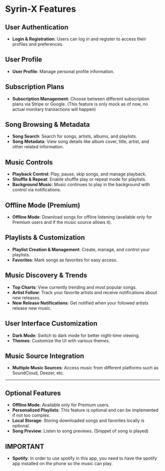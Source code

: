 # Syrin-X Features

## User Authentication
- **Login & Registration**: Users can log in and register to access their profiles and preferences.

## User Profile
- **User Profile**: Manage personal profile information.

## Subscription Plans
- **Subscription Management**: Choose between different subscription plans via Stripe or Google. (This feature is only mock as of now, no actual monitary transactions will happen)

## Song Browsing & Metadata
- **Song Search**: Search for songs, artists, albums, and playlists.
- **Song Metadata**: View song details like album cover, title, artist, and other related information.

## Music Controls
- **Playback Control**: Play, pause, skip songs, and manage playback.
- **Shuffle & Repeat**: Enable shuffle play or repeat mode for playlists.
- **Background Music**: Music continues to play in the background with control via notifications.

## Offline Mode (Premium)
- **Offline Mode**: Download songs for offline listening (available only for Premium users and if the music source allows it).

## Playlists & Customization
- **Playlist Creation & Management**: Create, manage, and control your playlists.
- **Favorites**: Mark songs as favorites for easy access.
  
## Music Discovery & Trends
- **Top Charts**: View currently trending and most popular songs.
- **Artist Follow**: Track your favorite artists and receive notifications about new releases.
- **New Release Notifications**: Get notified when your followed artists release new music.

## User Interface Customization
- **Dark Mode**: Switch to dark mode for better night-time viewing.
- **Themes**: Customize the UI with various themes.

## Music Source Integration
- **Multiple Music Sources**: Access music from different platforms such as SoundCloud, Deezer, etc.

---

## Optional Features
- **Offline Mode**: Available only for Premium users.
- **Personalized Playlists**: This feature is optional and can be implemented if not too complex.
- **Local Storage**: Storing downloaded songs and favorites locally is optional.
- **Song Preview**: Listen to song previews. (Snippet of song is played)

## IMPORTANT

- **Spotify**: In order to use spotify in this app, you need to have the spotify app installed on the phone so the music can play.